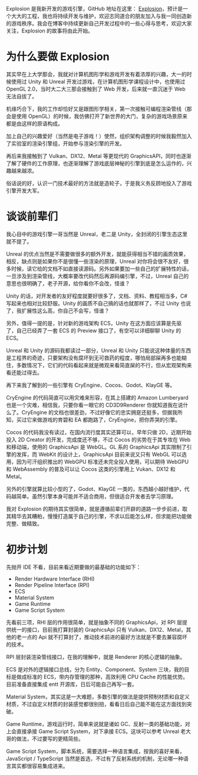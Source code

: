 <!--
@key 35
@title Explosion 开发笔记 (一)
@date 2021-4-15
@labels Explosion
@description 我和 Explosion 游戏引擎那些事
-->

Explosion 是我新开发的游戏引擎，GitHub 地址在这里： [Explosion](https://github.com/FlyAndNotDown/Explosion)，预计是一个大大的工程，我也将持续开发与维护，欢迎志同道合的朋友加入与我一同创造新的游戏秩序。我会在博客中持续更新自己开发过程中的一些心得与思考，欢迎大家关注，Explosion 的故事将由此开始。

# 为什么要做 Explosion

其实早在上大学那会，我就对计算机图形学和游戏开发有着浓厚的兴趣，大一的时候使用过 Unity 和 Unreal 开发过游戏，在计算机图形学课程设计中，也使用过 OpenGL 2.0，当时大二大三那会接触到了 Web 开发，后来就一直沉迷于 Web 无法自拔了。

机缘巧合下，我的工作却恰好又是跟图形学相关，第一次接触可编程渲染管线（那会是使用 OpenGL）的时候，我仿佛打开了新世界的大门，复杂的游戏场景原来都是由这样的原语构成。

加上自己的兴趣爱好（当然是电子游戏！）使然，组织架构调整的时候我毅然加入了实验室的渲染引擎组，开始参与渲染引擎的开发。

再后来我接触到了 Vulkan、DX12、Metal 等更现代的 GraphicsAPI，同时也逐渐了解了硬件的工作原理，也逐渐理解了游戏底层神秘的引擎到底是怎么运作的，兴趣越来越浓。

俗话说的好，认识一门技术最好的方法就是造轮子，于是我义务反顾地投入了游戏引擎开发大军。

# 谈谈前辈们

我心目中的游戏引擎一哥当然是 Unreal，老二是 Unity，全封闭的引擎生态这里就不提了。

Unreal 的优点当然是不需要做很多的额外开发，就能获得相当不错的画质效果，相反，缺点则是如果你不是很懂一些渲染的原理，Unreal 对你将会很不友好，很多时候，读它给的文档不如直接读源码。另外如果要加一些自己的扩展特性的话，一旦涉及到渲染管线，大概率要改代码然后再源码编引擎，不过，Unreal 自己的意思也很明确了，老子开源，给你看你不会改，怪谁？

Unity 的话，对开发者的友好程度就要好很多了，文档、资料、教程相当多，C# 写起来也相对比较舒服。Unity 的画质不自己搞的话也就那样了，不过 Unity 也说了，我扩展性这么高，你自己不会写，怪谁？

另外，值得一提的是，针对新的游戏架构 ECS，Unity 在这方面应该算是先驱了，自己已经弄了一套 ECS 的 Preview 接口了，有空可以详细聊聊 Unity 的 ECS。

Unreal 和 Unity 的源码我都读过一部分，Unreal 和 Unity 只能说这种体量的东西是工程界的奇迹，只要架构没有腐坏到无可救药的程度，哪怕局部屎再多也能糊住，多数情况下，它们的代码看起来就是微观来看简直屎的不行，但从宏观架构来看还能过得去。

再下来我了解到的一些引擎有 CryEngine、Cocos、Godot、KlayGE 等。

CryEngine 的代码简直可以用灾难来形容，在其上搭建的 Amazon Lumberyard 也是一个灾难，相信我，只要你看一眼它的 CD3D9Renderer 你就知道我在说什么了。CryEngine 的文档也很差劲，不过好像它的忠实拥趸还挺多，但据我所知，买过它来做游戏的育碧和 EA 都跑路了，CryEngine，把你弄哭的引擎。

Cocos 的代码我没有读过，在国内流行度其实还算可以，早年只做 2D，近期开始投入 2D Creator 的开发，完成度还不够，不过 Cocos 的劣势在于其专攻在 Web 和移动端，使用的 GraphicsApi 是 WebGL。GL 系的 GraphicsApi 其实限制了引擎的发挥，而 WebKit 的设计上，GraphicsApi 目前来说又只有 WebGL 可以选用，因为可汗组织推出的 WebGPU 标准还未完全投入使用，可以期待 WebGPU 和 WebAssembly 的普及可以让 Cocos 这类的引擎用上 Vukan、DX12 和 Metal。

另外的引擎就算比较小型的了，Godot、KlayGE 一类的，东西越小越好维护，代码越简单。虽然引擎本身可能并不适合商用，但很适合开发者去学习原理。

我对 Explosion 的期待其实很简单，就是遵循前辈们开辟的道路一步步前进，取其精华去其糟粕，慢慢打造属于自己的引擎，不求以后能怎么样，但求能把功能做完整、做精致。

# 初步计划

先抛开 IDE 不看，目前来看近期要做的最基础的功能如下：

* Render Hardware Interface (RHI)
* Render Pipeline Interface (RPI)
* ECS
* Material System
* Game Runtime
* Game Script System

先看前三项，RHI 层的作用很简单，就是抽象不同的 GraphicsApi，对 RPI 层提供统一的接口，目前我打算封装的 GraphicsApi 只有 Vulkan、DX12、Metal，其他的老一点的 Api 就不打算封了，推动技术前进的最好方法就是不要去兼容腐坏的技术。

RPI 层封装渲染管线接口，在我的理解中，就是 Renderer 的核心逻辑的抽象。

ECS 是对外的逻辑接口总线，分为 Entity、Component、System 三块，我的目标是做成标准的 ECS，带内存管理的那种，高效利用 CPU Cache 的性能优势。目前准备直接集成 entt 开源库，日后可能自己再写一套。

Material System，其实这是一大难题，多数引擎的做法是提供预制材质和自定义材质，不过自定义材质的封装感觉都很别扭，看看日后自己能不能在这方面找到突破。

Game Runtime，游戏运行时，简单来说就是诸如 GC、反射一类的基础功能，对上会直接承接 Game Script System，对下承接 ECS。这块可以参考 Unreal 老大哥的做法，不过要写的更精简些。

Game Script System，脚本系统，需要选择一种语言集成，按我的喜好来看，JavaScript / TypeScript 当然是首选，不过有了反射系统的机制，无论哪一种语言其实都很容易集成进来。
